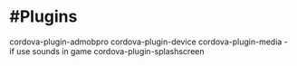 #Plugins
=======

cordova-plugin-admobpro
cordova-plugin-device
cordova-plugin-media - if use sounds in game
cordova-plugin-splashscreen